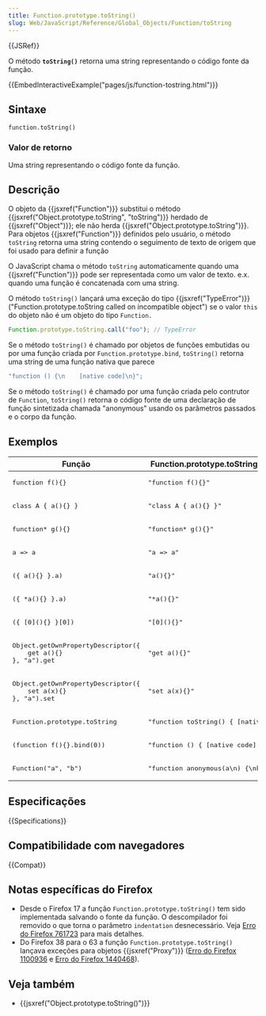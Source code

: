 ```yaml
---
title: Function.prototype.toString()
slug: Web/JavaScript/Reference/Global_Objects/Function/toString
---
```


{{JSRef}}

O método **`toString()`** retorna uma string representando o código fonte da função.

{{EmbedInteractiveExample("pages/js/function-tostring.html")}}

## Sintaxe

```
function.toString()
```

### Valor de retorno

Uma string representando o código fonte da função.

## Descrição

O objeto da {{jsxref("Function")}} substitui o método {{jsxref("Object.prototype.toString", "toString")}} herdado de {{jsxref("Object")}}; ele não herda {{jsxref("Object.prototype.toString")}}. Para objetos {{jsxref("Function")}} definidos pelo usuário, o método `toString` retorna uma string contendo o seguimento de texto de origem que foi usado para definir a função

O JavaScript chama o método `toString` automaticamente quando uma {{jsxref("Function")}} pode ser representada como um valor de texto. e.x. quando uma função é concatenada com uma string.

O método `toString()` lançará uma exceção do tipo {{jsxref("TypeError")}} ("Function.prototype.toString called on incompatible object") se o valor `this` do objeto não é um objeto do tipo `Function.`

```js example-bad
Function.prototype.toString.call("foo"); // TypeError
```

Se o método `toString()` é chamado por objetos de funções embutidas ou por uma função criada por `Function.prototype.bind`, `toString()` retorna uma string de uma função nativa que parece

```js
"function () {\n    [native code]\n}";
```

Se o método `toString()` é chamado por uma função criada pelo contrutor de `Function`, `toString()` retorna o código fonte de uma declaração de função sintetizada chamada "anonymous" usando os parâmetros passados e o corpo da função.

## Exemplos

<table class="standard-table">
  <thead>
    <tr>
      <th scope="col">Função</th>
      <th scope="col">Function.prototype.toString resultado</th>
    </tr>
  </thead>
  <tbody>
    <tr>
      <td><pre class="notranslate">function f(){}</pre></td>
      <td><pre class="notranslate">"function f(){}"</pre></td>
    </tr>
    <tr>
      <td><pre class="notranslate">class A { a(){} }</pre></td>
      <td><pre class="notranslate">"class A { a(){} }"</pre></td>
    </tr>
    <tr>
      <td><pre class="notranslate">function* g(){}</pre></td>
      <td><pre class="notranslate">"function* g(){}"</pre></td>
    </tr>
    <tr>
      <td><pre class="notranslate">a => a</pre></td>
      <td><pre class="notranslate">"a => a"</pre></td>
    </tr>
    <tr>
      <td><pre class="notranslate">({ a(){} }.a)</pre></td>
      <td><pre class="notranslate">"a(){}"</pre></td>
    </tr>
    <tr>
      <td><pre class="notranslate">({ *a(){} }.a)</pre></td>
      <td><pre class="notranslate">"*a(){}"</pre></td>
    </tr>
    <tr>
      <td><pre class="notranslate">({ [0](){} }[0])</pre></td>
      <td><pre class="notranslate">"[0](){}"</pre></td>
    </tr>
    <tr>
      <td>
        <pre class="notranslate">
Object.getOwnPropertyDescriptor({
    get a(){}
}, "a").get</pre
        >
      </td>
      <td><pre class="notranslate">"get a(){}"</pre></td>
    </tr>
    <tr>
      <td>
        <pre class="notranslate">
Object.getOwnPropertyDescriptor({
    set a(x){}
}, "a").set</pre
        >
      </td>
      <td><pre class="notranslate">"set a(x){}"</pre></td>
    </tr>
    <tr>
      <td><pre class="notranslate">Function.prototype.toString</pre></td>
      <td>
        <pre class="notranslate">"function toString() { [native code] }"</pre>
      </td>
    </tr>
    <tr>
      <td><pre class="notranslate">(function f(){}.bind(0))</pre></td>
      <td><pre class="notranslate">"function () { [native code] }"</pre></td>
    </tr>
    <tr>
      <td><pre class="notranslate">Function("a", "b")</pre></td>
      <td><pre class="notranslate">"function anonymous(a\n) {\nb\n}"</pre></td>
    </tr>
  </tbody>
</table>

## Especificações

{{Specifications}}

## Compatibilidade com navegadores

{{Compat}}

## Notas específicas do Firefox

- Desde o Firefox 17 a função `Function.prototype.toString()` tem sido implementada salvando o fonte da função. O descompilador foi removido o que torna o parâmetro `indentation` desnecessário. Veja [Erro do Firefox 761723](https://bugzil.la/761723) para mais detalhes.
- Do Firefox 38 para o 63 a função `Function.prototype.toString()` lançava exceções para objetos {{jsxref("Proxy")}} ([Erro do Firefox 1100936](https://bugzil.la/1100936) e [Erro do Firefox 1440468](https://bugzil.la/1440468)).

## Veja também

- {{jsxref("Object.prototype.toString()")}}
